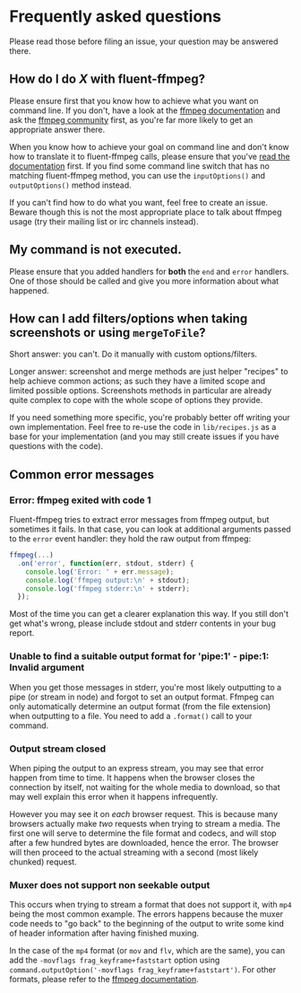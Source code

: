 # Frequently asked questions

Please read those before filing an issue, your question may be answered there.

## How do I do *X* with fluent-ffmpeg?

Please ensure first that you know how to achieve what you want on command line. If you don't, have a look at the [ffmpeg documentation][ffmpegdoc] and ask the [ffmpeg community][ffmpegcom] first, as you're far more likely to get an appropriate answer there.

When you know how to achieve your goal on command line and don't know how to translate it to fluent-ffmpeg calls, please ensure that you've [read the documentation][doc] first.  If you find some command line switch that has no matching fluent-ffmpeg method, you can use the `inputOptions()` and `outputOptions()` method instead.

If you can't find how to do what you want, feel free to create an issue.  Beware though this is not the most appropriate place to talk about ffmpeg usage (try their mailing list or irc channels instead).

## My command is not executed.

Please ensure that you added handlers for **both** the `end` and `error` handlers.  One of those should be called and give you more information about what happened.

## How can I add filters/options when taking screenshots or using `mergeToFile`?

Short answer: you can't. Do it manually with custom options/filters.

Longer answer: screenshot and merge methods are just helper "recipes" to help achieve common actions; as such they have a limited scope and limited possible options.  Screenshots methods in particular are already quite complex to cope with the whole scope of options they provide.

If you need something more specific, you're probably better off writing your own implementation.  Feel free to re-use the code in `lib/recipes.js` as a base for your implementation (and you may still create issues if you have questions with the code).

## Common error messages

### Error: ffmpeg exited with code 1

Fluent-ffmpeg tries to extract error messages from ffmpeg output, but sometimes it fails.  In that case, you can look at additional arguments passed to the `error` event handler: they hold the raw output from ffmpeg:

```js
ffmpeg(...)
  .on('error', function(err, stdout, stderr) {
    console.log('Error: ' + err.message);
    console.log('ffmpeg output:\n' + stdout);
    console.log('ffmpeg stderr:\n' + stderr);
  });
```

Most of the time you can get a clearer explanation this way.  If you still don't get what's wrong, please include stdout and stderr contents in your bug report.

### Unable to find a suitable output format for 'pipe:1' - pipe:1: Invalid argument

When you get those messages in stderr, you're most likely outputting to a pipe (or stream in node) and forgot to set an output format. Ffmpeg can only automatically determine an output format (from the file extension) when outputting to a file. You need to add a `.format()` call to your command.

### Output stream closed

When piping the output to an express stream, you may see that error happen from time to time.  It happens when the browser closes the connection by itself, not waiting for the whole media to download, so that may well explain this error when it happens infrequently.

However you may see it on *each* browser request.  This is because many browsers actually make *two* requests when trying to stream a media.  The first one will serve to determine the file format and codecs, and will stop after a few hundred bytes are downloaded, hence the error.  The browser will then proceed to the actual streaming with a second (most likely chunked) request.

### Muxer does not support non seekable output

This occurs when trying to stream a format that does not support it, with `mp4` being the most common example.  The errors happens because the muxer code needs to "go back" to the beginning of the output to write some kind of header information after having finished muxing.

In the case of the `mp4` format (or `mov` and `flv`, which are the same), you can add the `-movflags frag_keyframe+faststart` option using `command.outputOption('-movflags frag_keyframe+faststart')`.  For other formats, please refer to the [ffmpeg documentation][ffmpegdoc].


[doc]: README.md#fluent-ffmpeg-api-for-nodejs-
[ffmpegdoc]: http://ffmpeg.org/documentation.html
[ffmpegcom]: http://ffmpeg.org/contact.html
